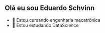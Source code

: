 ## Olá eu sou Eduardo Schvinn

- 🔭 Estou cursando engenharia mecatrônica
- 🌱 Estou estudando DataScience


